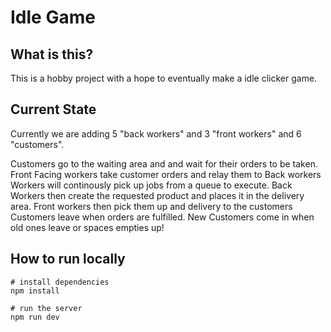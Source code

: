 # Idle Game


## What is this?

This is a hobby project with a hope to eventually make a idle clicker game.


## Current State

Currently we are adding 5 "back workers" and 3 "front workers" and 6 "customers".

Customers go to the waiting area and and wait for their orders to be taken.
Front Facing workers take customer orders and relay them to Back workers
Workers will continously pick up jobs from a queue to execute.
Back Workers then create the requested product and places it in the delivery area.
Front workers then pick them up and delivery to the customers
Customers leave when orders are fulfilled.
New Customers come in when old ones leave or spaces empties up!

## How to run locally

```shell
# install dependencies
npm install

# run the server
npm run dev
```
